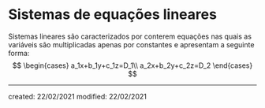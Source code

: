 # Sistemas de equações lineares
Sistemas lineares são caracterizados por conterem equações nas quais as variáveis são multiplicadas apenas por constantes e apresentam a seguinte forma:
$$
\begin{cases}
  a_1x+b_1y+c_1z=D_1\\
  a_2x+b_2y+c_2z=D_2
\end{cases}
$$

---

created: 22/02/2021
modified: 22/02/2021